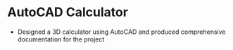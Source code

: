 # AutoCAD Calculator

- Designed a 3D calculator using AutoCAD and produced comprehensive documentation for the project


